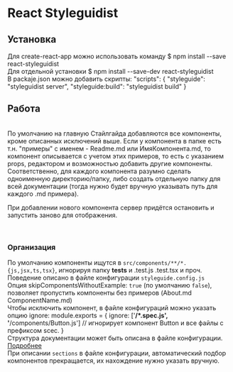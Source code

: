# React Styleguidist

## Установка

Для create-react-app можно использовать команду $ npm install --save react-styleguidist 
<br />
Для отдельной установки $ npm install --save-dev react-styleguidist
<br />
В packaje.json можно добавить скрипты:
"scripts": {
"styleguide": "styleguidist server",
"styleguide:build": "styleguidist build"
}
<br />

## Работа
<br />
По умолчанию на главную Стайлгайда добавляются все компоненты, кроме описанных исключений выше.
    Если у компонента в папке есть т.н. "примеры" с именем - Readme.md или ИмяКомпонента.md, то компонент описывается
с учетом этих примеров, то есть с указанием props, редактором и возможностью добавить другие компоненты.
<br />
Соответственно, для каждого компонента разумно сделать одноименную директорию/папку, либо создать отдельную папку для всей документации (тогда нужно будет вручную указывать путь для каждого .md примера). 
<br />

При добавлении нового компонента сервер придётся остановить и запустить заново для отображения.

<br />

### Организация
По умолчанию компоненты ищутся в `src/components/**/*.{js,jsx,ts,tsx}`, игнорируя папку __tests__ и .test.js .test.tsx и проч.
<br />
Поведение описано в файле конфигурации `styleguide.config.js`
<br />
Опция skipComponentsWithoutExample: `true` (по умолчанию `false`), позволяет пропустить компоненты без примеров (About.md ComponentName.md)
<br />
Чтобы исключить компонент, в файле конфигураций можно указать опцию ignore:
module.exports = {
  ignore: ['**/*.spec.js', '**/components/Button.js']   // игнорирует компонент Button и все файлы с префиксом scec.
}
<br />
Структура документации может быть описана в файле конфигурации. [Подробнее](https://react-styleguidist.js.org/docs/components.html#sections)
<br />
При описании `sections` в файле конфигурации, автоматический подбор компонентов прекращается, их нахождение нужно указать вручную.
